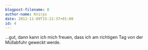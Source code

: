```yaml
---
blogpost-filename: 8
author-name: Knirps
date: 2012-11-09T15:21:37+01:00
id: 4
---
```


<p>...gut, dann kann ich mich freuen, dass ich am richtigen Tag von der Müllabfuhr geweckt werde.</p>


